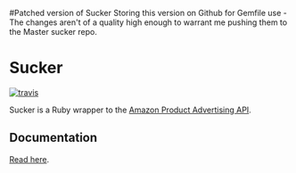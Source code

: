 #Patched version of Sucker
Storing this version on Github for Gemfile use - The changes aren't of a quality high enough to warrant me pushing them to the Master sucker repo.

# Sucker

[![travis](https://secure.travis-ci.org/papercavalier/sucker.png)](http://travis-ci.org/papercavalier/sucker)

Sucker is a Ruby wrapper to the
[Amazon Product Advertising API](https://affiliate-program.amazon.co.uk/gp/advertising/api/detail/main.html).

## Documentation

[Read here](http://code.papercavalier.com/sucker/).
